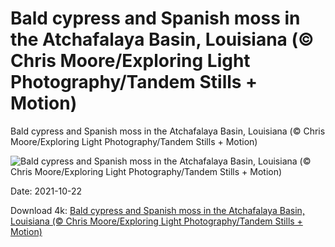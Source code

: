 # Bald cypress and Spanish moss in the Atchafalaya Basin, Louisiana (© Chris Moore/Exploring Light Photography/Tandem Stills + Motion)

Bald cypress and Spanish moss in the Atchafalaya Basin, Louisiana (© Chris Moore/Exploring Light Photography/Tandem Stills + Motion)

![Bald cypress and Spanish moss in the Atchafalaya Basin, Louisiana (© Chris Moore/Exploring Light Photography/Tandem Stills + Motion)](https://bing.com/th?id=OHR.AtchafalayaMoss_EN-US8649119304_UHD.jpg&w=1024&h=576)

Date: 2021-10-22

Download 4k: [Bald cypress and Spanish moss in the Atchafalaya Basin, Louisiana (© Chris Moore/Exploring Light Photography/Tandem Stills + Motion)](https://bing.com/th?id=OHR.AtchafalayaMoss_EN-US8649119304_UHD.jpg)

